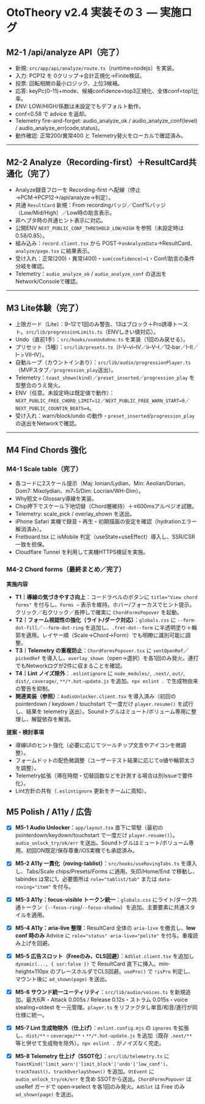# OtoTheory v2.4 実装その３ — 実施ログ

## M2-1 /api/analyze API（完了）
- 新規: `src/app/api/analyze/route.ts`（runtime=nodejs）を実装。
- 入力: PCP12 を 0クリップ→合計正規化→Finite検証。
- 投票: 回転相関の最小ロジック、上位3候補。
- 応答: keyPc(0–11)+mode、候補confidence=top3正規化、全体conf=top1比率。
- ENV: LOW/HIGH/係数は未設定でもデフォルト動作。
- conf<0.58 で advice を返却。
- Telemetry fire-and-forget: audio_analyze_ok / audio_analyze_conf(level) / audio_analyze_err(code,status)。
- 動作確認: 正常200/異常400 と Telemetry発火をローカルで確認済み。

---

## M2-2 Analyze（Recording-first）＋ResultCard共通化（完了）
- Analyze録音フローを Recording-first へ配線（停止→PCM→PCP12→/api/analyze→判定）。
- 共通 `ResultCard` 新規：From recordingバッジ／Conf%バッジ（Low/Mid/High）／Low時の助言表示。
- 非ヘプタ時の共通ヒント表示に対応。
- 公開ENV `NEXT_PUBLIC_CONF_THRESHOLD_LOW/HIGH` を参照（未設定時は 0.58/0.85）。
- 組み込み：`record.client.tsx` から POST→`onAnalyzeData`→ResultCard、`analyze/page.tsx` に結果表示。
- 受け入れ：正常(200)・異常(400)・`sum(confidence)≈1`・Conf/助言の条件分岐を確認。
- Telemetry：`audio_analyze_ok` / `audio_analyze_conf` の送出をNetwork/Consoleで確認。

---

## M3 Lite体験（完了）
- 上限ガード（Lite）：9–12で1回のみ警告、13はブロック＋Pro誘導トースト。`src/lib/progressionLimits.ts`（ENVしきい値対応）。
- Undo（直前1手）：`src/hooks/useUndoOne.ts` を実装（1回のみ戻せる）。
- プリセット（5種）：`src/lib/presets.ts`（I–V–vi–IV／ii–V–I／12‑bar／I–II／I–♭VII–IV）。
- 自動ループ（カウントインあり）：`src/lib/audio/progressionPlayer.ts`（MVPスタブ／`progression_play`送出）。
- Telemetry：`toast_shown(kind)`／`preset_inserted`／`progression_play` を型整合のうえ発火。
- ENV（任意。未設定時は既定値で動作）：`NEXT_PUBLIC_FREE_CHORD_LIMIT=12`／`NEXT_PUBLIC_FREE_WARN_START=9`／`NEXT_PUBLIC_COUNTIN_BEATS=4`。
- 受け入れ：warn/block/undo の動作・`preset_inserted`/`progression_play` の送出をNetworkで確認。

---

## M4 Find Chords 強化

### M4-1 Scale table（完了）
- 各コードに2スケール提示（Maj: Ionian/Lydian、Min: Aeolian/Dorian、Dom7: Mixolydian、m7♭5/Dim: Locrian/WH-Dim）。
- Why短文＋Glossary導線を実装。
- Chip押下でスケール下地切替（Chord層維持）＋≤600msアルペジオ試聴。
- Telemetry: scale_pick / overlay_shown を送出。
- iPhone Safari 実機で録音・再生・初期描画の安定を確認（hydrationエラー解消済み）。
- Fretboard.tsx に isMobile 判定（useState+useEffect）導入し、SSR/CSR一致を担保。
- Cloudflare Tunnel を利用して実機HTTPS検証を実施。

### M4-2 Chord forms（最終まとめ／完了）
**実施内容**
- **T1｜導線の気づきやすさ向上**：コードラベルのボタンに `title="View chord forms"` を付与し、`Forms ⋯` 表示を維持。ホバー/フォーカスでヒント提示。クリック／右クリック／長押しで確実に `ChordFormsPopover` を起動。
- **T2｜フォーム視認性の強化（ライト/ダーク対応）**：`globals.css` に `--form-dot-fill`／`--form-dot-ring` を追加し、`.fret-dot--form` に半透明塗り＋輪郭を適用。レイヤー順（Scale→Chord→Form）でも明瞭に識別可能に調整。
- **T3｜Telemetry の重複防止**：`ChordFormsPopover.tsx` に `sentOpenRef`／`pickedRef` を導入し、`overlay_shown`（open→選択）を各1回のみ発火。連打でもNetworkログが2件に収まることを確認。
- **T4｜Lint ノイズ除外**：`.eslintignore` に `node_modules/`, `.next/`, `out/`, `dist/`, `coverage/`, `**/*.hot-update.js` を追加。`npx eslint .` で生成物由来の警告を抑制。
- **関連実装（参照）**：`AudioUnlocker.client.tsx` を導入済み（初回の pointerdown / keydown / touchstart で一度だけ `player.resume()` を試行し、結果を telemetry 送出）。Soundトグルはミュート/ボリューム専用に整理し、解錠依存を解消。

**提案・検討事項**
- 導線UIのヒント強化（必要に応じてツールチップ文言やアイコンを微調整）。
- フォームドットの配色微調整（ユーザーテスト結果に応じてα値や輪郭太さを調整）。
- Telemetry拡張（滞在時間・切替回数などを計測する場合は別Issueで要件化）。
- Lint方針の共有（`.eslintignore` 更新をチームに周知）。

## M5 Polish / A11y / 広告
- [x] **M5-1 Audio Unlocker**：`app/layout.tsx` 直下に常駐（最初の pointerdown/keydown/touchstart で一度だけ `player.resume()`）。`audio_unlock_try/ok/err` を送出。Soundトグルはミュート/ボリューム専用。初回ON既定/保存尊重/iOS実機でも承認済み。
- [x] **M5-2 A11y 一貫化（roving-tablist）**：`src/hooks/useRovingTabs.ts` を導入し、Tabs/Scale chips/Presets/Forms に適用。矢印/Home/End で移動し、tabindex は常に1。必要箇所は `role="tablist/tab"` または `data-roving="item"` を付与。
- [x] **M5-3 A11y：focus-visible トークン統一**：`globals.css` にライト/ダーク共通トークン（`--focus-ring`/`--focus-shadow`）を追加。主要要素に共通スタイルを適用。
- [x] **M5-4 A11y：aria-live 整理**：ResultCard 全体の `aria-live` を撤去し、**low conf 時のみ** Advice に `role="status" aria-live="polite"` を付与。重複読み上げを回避。
- [x] **M5-5 広告スロット（Freeのみ、CLS回避）**：`AdSlot.client.tsx` を追加し `dynamic(..., { ssr:false })` で ResultCard 直下に挿入。min-height≈110px のプレースホルダでCLS回避。`usePro()` で `!isPro` 判定し、マウント後に `ad_shown(page)` を送出。
- [x] **M5-6 サウンド統一ユーティリティ**：`src/lib/audio/voices.ts` を新規追加。最大6声・Attack 0.005s / Release 0.12s・ストラム 0.015s・voice stealing=oldest を一元管理。`player.ts` をリファクタし単音/和音/進行が同仕様に統一。
- [x] **M5-7 Lint 生成物除外（仕上げ）**：`eslint.config.mjs` の `ignores` を拡張し、`dist/**`・`coverage/**`・`**/*.hot-update.js` を追加（既存 `.next/**` 等と併せて生成物を除外）。`npx eslint .` がノイズなく完走。
- [x] **M5-8 Telemetry 仕上げ（SSOT化）**：`src/lib/telemetry.ts` に `ToastKind('limit_warn'|'limit_block'|'undo'|'low_conf')`、`trackToast()`、`trackOverlayShown()` を追加。`OtEvent` に `audio_unlock_try/ok/err` を含め SSOTから送出。`ChordFormsPopover` は useRef ガードで open→select を各1回のみ発火。`AdSlot` は Free のみ `ad_shown(page)` を送出。

